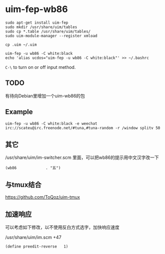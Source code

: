 # uim-fep-wb86

```
sudo apt-get install uim-fep
sudo mkdir /usr/share/uim/tables
sudo cp *.table /usr/share/uim/tables/
sudo uim-module-manager --register xmload
```

```
cp .uim ~/.uim
```


```
uim-fep -u wb86 -C white:black
echo 'alias ucdos="uim-fep -u wb86 -C white:black"' >> ~/.bashrc
```

`C-\` to turn on or off input method.


## TODO

有待向Debian里增加一个uim-wb86的包


## Example

```
uim-fep -u wb86 -C white:black -e weechat irc://scateu@irc.freenode.net/#tuna,#tuna-random -r /window splitv 50
```


## 其它

/usr/share/uim/im-switcher.scm 里面，可以把wb86的提示用中文汉字改一下

    (wb86             . "五")


## 与tmux结合

<https://github.com/ToQoz/uim-tmux>

## 加速响应

可以考虑如下修改，以不使用反白方式选字，加快响应速度

/usr/share/uim/im.scm +47

```
(define preedit-reverse   1)
```
